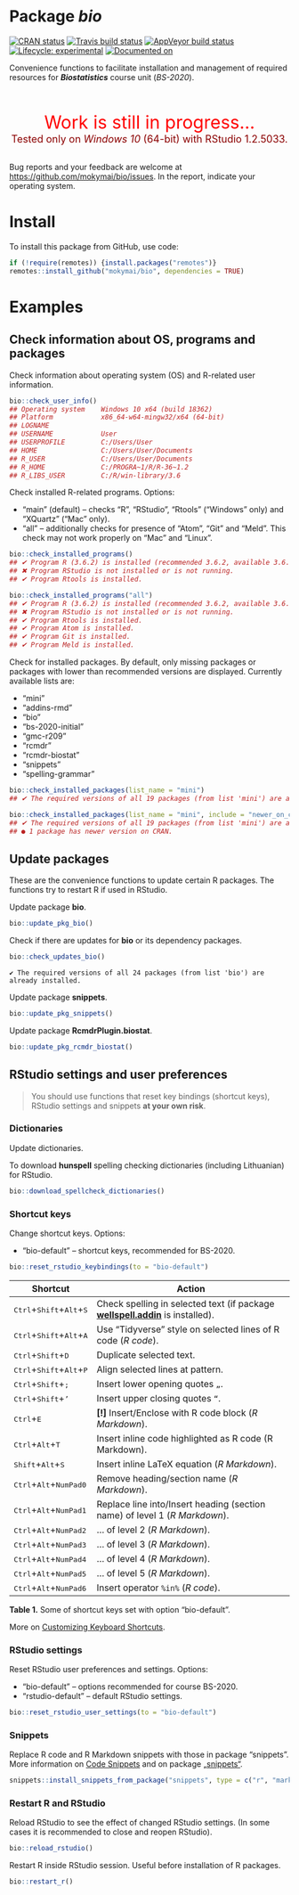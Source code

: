 
<!-- README.md is generated from README.Rmd. Please edit that file -->

# Package ***bio***

<!-- badges: start -->

<!-- [![GitHub version](https://img.shields.io/badge/GitHub-v0.0.0.9025-brightgreen.svg)](https://github.com/mokymai/bio) -->

[![CRAN
status](https://www.r-pkg.org/badges/version/bio)](https://CRAN.R-project.org/package=bio)
[![Travis build
status](https://travis-ci.com/mokymai/bio.svg?branch=master)](https://travis-ci.com/mokymai/bio)
[![AppVeyor build
status](https://ci.appveyor.com/api/projects/status/github/mokymai/bio?branch=master&svg=true)](https://ci.appveyor.com/project/mokymai/bio)
[![Lifecycle:
experimental](https://img.shields.io/badge/lifecycle-experimental-orange.svg)](https://www.tidyverse.org/lifecycle/#experimental)
[![Documented
on](https://img.shields.io/badge/Documentation-2020--02--20-yellowgreen.svg)]()
<!-- badges: end -->

Convenience functions to facilitate installation and management of
required resources for ***Biostatistics*** course unit (*BS-2020*).

<center>

<font color="red" size=6> <br> Work is still in progress… </font> <br>
<font color="darkred" size=4> Tested only on <em>Windows 10</em>
(64-bit) with RStudio 1.2.5033. </font> <br><br>

</center>

Bug reports and your feedback are welcome at
<https://github.com/mokymai/bio/issues>. In the report, indicate your
operating system.

# Install

To install this package from GitHub, use code:

``` r
if (!require(remotes)) {install.packages("remotes")}
remotes::install_github("mokymai/bio", dependencies = TRUE)
```

# Examples

## Check information about OS, programs and packages

Check information about operating system (OS) and R-related user
information.

``` r
bio::check_user_info()
## Operating system    Windows 10 x64 (build 18362)
## Platform            x86_64-w64-mingw32/x64 (64-bit)
## LOGNAME
## USERNAME            User
## USERPROFILE         C:/Users/User
## HOME                C:/Users/User/Documents
## R_USER              C:/Users/User/Documents
## R_HOME              C:/PROGRA~1/R/R-36~1.2
## R_LIBS_USER         C:/R/win-library/3.6
```

Check installed R-related programs. Options:

  - “main” (default) – checks “R”, “RStudio”, “Rtools” (“Windows” only)
    and “XQuartz” (“Mac” only).
  - “all” – additionally checks for presence of “Atom”, “Git” and
    “Meld”. This check may not work properly on “Mac” and “Linux”.

<!-- end list -->

``` r
bio::check_installed_programs()
## ✔ Program R (3.6.2) is installed (recommended 3.6.2, available 3.6.2)
## ✖ Program RStudio is not installed or is not running.
## ✔ Program Rtools is installed.
```

``` r
bio::check_installed_programs("all")
## ✔ Program R (3.6.2) is installed (recommended 3.6.2, available 3.6.2)
## ✖ Program RStudio is not installed or is not running.
## ✔ Program Rtools is installed.
## ✔ Program Atom is installed.
## ✔ Program Git is installed.
## ✔ Program Meld is installed.
```

Check for installed packages. By default, only missing packages or
packages with lower than recommended versions are displayed. Currently
available lists are:

  - “mini”
  - “addins-rmd”
  - “bio”
  - “bs-2020-initial”
  - “gmc-r209”
  - “rcmdr”
  - “rcmdr-biostat”
  - “snippets”
  - “spelling-grammar”

<!-- end list -->

``` r
bio::check_installed_packages(list_name = "mini")
## ✔ The required versions of all 19 packages (from list 'mini') are already installed.
```

``` r
bio::check_installed_packages(list_name = "mini", include = "newer_on_cran")
## ✔ The required versions of all 19 packages (from list 'mini') are already installed.
## ● 1 package has newer version on CRAN.
```

## Update packages

These are the convenience functions to update certain R packages. The
functions try to restart R if used in RStudio.

Update package **bio**.

``` r
bio::update_pkg_bio()
```

Check if there are updates for **bio** or its dependency packages.

``` r
bio::check_updates_bio()
```

    ✔ The required versions of all 24 packages (from list 'bio') are already installed.

Update package **snippets**.

``` r
bio::update_pkg_snippets()
```

Update package **RcmdrPlugin.biostat**.

``` r
bio::update_pkg_rcmdr_biostat()
```

## RStudio settings and user preferences

> You should use functions that reset key bindings (shortcut keys),
> RStudio settings and snippets **at your own risk**.

### Dictionaries

Update dictionaries.

To download **hunspell** spelling checking dictionaries (including
Lithuanian) for RStudio.

``` r
bio::download_spellcheck_dictionaries()
```

### Shortcut keys

Change shortcut keys. Options:

  - “bio-default” – shortcut keys, recommended for BS-2020.

<!-- end list -->

``` r
bio::reset_rstudio_keybindings(to = "bio-default")
```

| Shortcut                                                     | Action                                                                                                                       |
| ------------------------------------------------------------ | ---------------------------------------------------------------------------------------------------------------------------- |
| <kbd>Ctrl</kbd>+<kbd>Shift</kbd>+<kbd>Alt</kbd>+<kbd>S</kbd> | Check spelling in selected text (if package [**wellspell.addin**](https://github.com/nevrome/wellspell.addin) is installed). |
| <kbd>Ctrl</kbd>+<kbd>Shift</kbd>+<kbd>Alt</kbd>+<kbd>A</kbd> | Use “Tidyverse” style on selected lines of R code (*R code*).                                                                |
| <kbd>Ctrl</kbd>+<kbd>Shift</kbd>+<kbd>D</kbd>                | Duplicate selected text.                                                                                                     |
| <kbd>Ctrl</kbd>+<kbd>Shift</kbd>+<kbd>Alt</kbd>+<kbd>P</kbd> | Align selected lines at pattern.                                                                                             |
| <kbd>Ctrl</kbd>+<kbd>Shift</kbd>+<kbd>;</kbd>                | Insert lower opening quotes `„`.                                                                                             |
| <kbd>Ctrl</kbd>+<kbd>Shift</kbd>+<kbd>’</kbd>                | Insert upper closing quotes `“`.                                                                                             |
| <kbd>Ctrl</kbd>+<kbd>E</kbd>                                 | **\[\!\]** Insert/Enclose with R code block (*R Markdown*).                                                                  |
| <kbd>Ctrl</kbd>+<kbd>Alt</kbd>+<kbd>T</kbd>                  | Insert inline code highlighted as R code (R Markdown).                                                                       |
| <kbd>Shift</kbd>+<kbd>Alt</kbd>+<kbd>S</kbd>                 | Insert inline LaTeX equation (*R Markdown*).                                                                                 |
| <kbd>Ctrl</kbd>+<kbd>Alt</kbd>+<kbd>NumPad0</kbd>            | Remove heading/section name (*R Markdown*).                                                                                  |
| <kbd>Ctrl</kbd>+<kbd>Alt</kbd>+<kbd>NumPad1</kbd>            | Replace line into/Insert heading (section name) of level 1 (*R Markdown*).                                                   |
| <kbd>Ctrl</kbd>+<kbd>Alt</kbd>+<kbd>NumPad2</kbd>            | … of level 2 (*R Markdown*).                                                                                                 |
| <kbd>Ctrl</kbd>+<kbd>Alt</kbd>+<kbd>NumPad3</kbd>            | … of level 3 (*R Markdown*).                                                                                                 |
| <kbd>Ctrl</kbd>+<kbd>Alt</kbd>+<kbd>NumPad4</kbd>            | … of level 4 (*R Markdown*).                                                                                                 |
| <kbd>Ctrl</kbd>+<kbd>Alt</kbd>+<kbd>NumPad5</kbd>            | … of level 5 (*R Markdown*).                                                                                                 |
| <kbd>Ctrl</kbd>+<kbd>Alt</kbd>+<kbd>NumPad6</kbd>            | Insert operator `%in%` (*R code*).                                                                                           |

**Table 1.** Some of shortcut keys set with option “bio-default”.

<!-- "addins.rmd::rmd_list_numbered"                : "Ctrl+Shift+Alt+L", -->

<!-- "addins.rs::rs_align_code_at_arrow"            : "Ctrl+Shift+Alt+[", -->

<!-- "addins.rs::rs_align_code_at_equal"            : "Ctrl+Shift+Alt+]", -->

<!-- "addins.rs::rs_insert_exposition_pipe"         : "Ctrl+Alt+S", -->

<!-- "addins.rs::rs_insert_infix_in"                : "Ctrl+Alt+NumPad6", -->

<!-- "addins.rs::rs_insert_line_ds"                 : "Ctrl+Shift+Alt+Q", -->

<!-- "addins.rs::rs_insert_line_ss"                 : "Shift+Alt+Q", -->

<!-- "addins.rs::rs_insert_line_sw"                 : "Ctrl+Shift+Q", -->

<!-- "addins.rs::rs_insert_matrix_multiplication"   : "Ctrl+Alt+NumPad8", -->

<!-- "addins.rs::rs_insert_tee_pipe"                : "Ctrl+Alt+.", -->

<!-- "addins.rs::rs_insert_update_pipe"             : "Ctrl+Alt+,", -->

<!-- "addins.rs::rs_replace_slash_b2fw"             : "Ctrl+Alt+/", -->

<!-- "addins.rs::rs_replace_slash_bd2s"             : "Ctrl+Shift+Alt+\\", -->

<!-- "addins.rs::rs_replace_slash_bs2d"             : "Ctrl+Alt+\\", -->

<!-- "addins.rs::rs_replace_slash_fw2b"             : "Ctrl+Shift+Alt+/", -->

<!-- "bookdown::mathquill"                          : "Ctrl+Alt+NumPad9", -->

More on [Customizing Keyboard
Shortcuts](https://support.rstudio.com/hc/en-us/articles/206382178-Customizing-Keyboard-Shortcuts).

### RStudio settings

Reset RStudio user preferences and settings. Options:

  - “bio-default” – options recommended for course BS-2020.
  - “rstudio-default” – default RStudio settings.

<!-- end list -->

``` r
bio::reset_rstudio_user_settings(to = "bio-default")
```

### Snippets

Replace R code and R Markdown snippets with those in package “snippets”.
More information on [Code
Snippets](https://support.rstudio.com/hc/en-us/articles/204463668-Code-Snippets)
and on package [„snippets“](https://gegznav.github.io/snippets/).

``` r
snippets::install_snippets_from_package("snippets", type = c("r", "markdown"), backup = TRUE)
```

### Restart R and RStudio

Reload RStudio to see the effect of changed RStudio settings. (In some
cases it is recommended to close and reopen RStudio).

``` r
bio::reload_rstudio()
```

Restart R inside RStudio session. Useful before installation of R
packages.

``` r
bio::restart_r()
```

<!-- ## RStudio projects -->

<!-- Open (recently used) RStudio project. -->

<!-- ```{r README-11, eval=FALSE} -->

<!-- bio::open_project() -->

<!-- ##  -->

<!-- ## Choose the name of the project (press 0 to cancel):  -->

<!-- ##  -->

<!-- ##  1: project-1  -->

<!-- ##  2: _learn -->

<!-- ##  3: biostatistics -->

<!-- ##   -->

<!-- ##  Selection: 0 -->

<!-- ##  Cancelled by user. -->

<!-- ``` -->

<!-- Copy the recent projects to your personal project list. -->

<!-- ```{r README-12, eval=FALSE} -->

<!-- bio::update_personal_proj_list() -->

<!-- ``` -->
